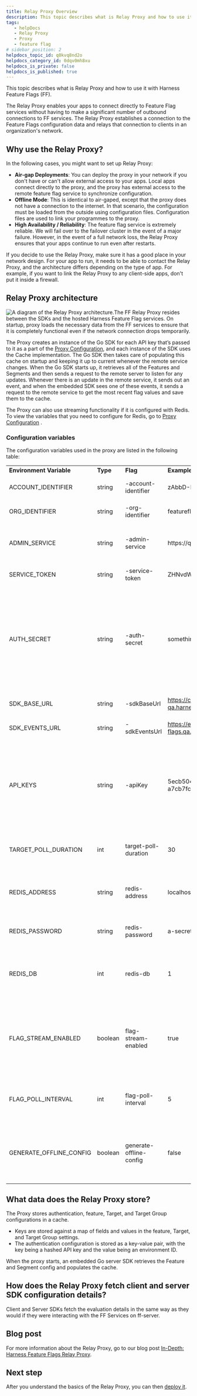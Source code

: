 ```yaml
---
title: Relay Proxy Overview
description: This topic describes what is Relay Proxy and how to use it with Harness Feature Flags (FF).
tags: 
   - helpDocs
   - Relay Proxy
   - Proxy
   - feature flag
# sidebar_position: 2
helpdocs_topic_id: q0kvq8nd2o
helpdocs_category_id: 0dqv0mh8xu
helpdocs_is_private: false
helpdocs_is_published: true
---
```


This topic describes what is Relay Proxy and how to use it with Harness Feature Flags (FF).

The Relay Proxy enables your apps to connect directly to Feature Flag services without having to make a significant number of outbound connections to FF services. The Relay Proxy establishes a connection to the Feature Flags configuration data and relays that connection to clients in an organization's network.

## Why use the Relay Proxy?

In the following cases, you might want to set up Relay Proxy:

* **Air-gap Deployments**: You can deploy the proxy in your network if you don't have or can't allow external access to your apps. Local apps connect directly to the proxy, and the proxy has external access to the remote feature flag service to synchronize configuration.
* **Offline Mode**: This is identical to air-gaped, except that the proxy does not have a connection to the internet. In that scenario, the configuration must be loaded from the outside using configuration files. Configuration files are used to link your programmes to the proxy.
* **High Availability / Reliability**: The feature flag service is extremely reliable. We will fail over to the failover cluster in the event of a major failure. However, in the event of a full network loss, the Relay Proxy ensures that your apps continue to run even after restarts.

If you decide to use the Relay Proxy, make sure it has a good place in your network design. For your app to run, it needs to be able to contact the Relay Proxy, and the architecture differs depending on the type of app. For example, if you want to link the Relay Proxy to any client-side apps, don't put it inside a firewall.

## Relay Proxy architecture

![A diagram of the Relay Proxy architecture. ](./static/1-relay-proxy-00.png)The FF Relay Proxy resides between the SDKs and the hosted Harness Feature Flag services. On startup, proxy loads the necessary data from the FF services to ensure that it is completely functional even if the network connection drops temporarily.

The Proxy creates an instance of the Go SDK for each API key that’s passed to it as a part of the [Proxy Configuration](1-relay-proxy.md#configuration-variables), and each instance of the SDK uses the Cache implementation. The Go SDK then takes care of populating this cache on startup and keeping it up to current whenever the remote service changes. When the Go SDK starts up, it retrieves all of the Features and Segments and then sends a request to the remote server to listen for any updates. Whenever there is an update in the remote service, it sends out an event, and when the embedded SDK sees one of these events, it sends a request to the remote service to get the most recent flag values and save them to the cache.

The Proxy can also use streaming functionality if it is configured with Redis. To view the variables that you need to configure for Redis, go to [Proxy Configuration](1-relay-proxy.md#configuration-variables) .

### Configuration variables

The configuration variables used in the proxy are listed in the following table:



|  |  |  |  |  |
| --- | --- | --- | --- | --- |
| **Environment Variable** | **Type** | **Flag** | **Example** | **Usage** |
| ACCOUNT\_IDENTIFIER | string | -account-identifier | zAbbD-FLS425IEO7OLzXYz | The Account that you want the Proxy to pull down and load config for |
| ORG\_IDENTIFIER | string | -org-identifier | featureflagsqa | The Organization that you want the Proxy to pull down and load config for |
| ADMIN\_SERVICE | string | -admin-service | https://qa/harness.io/gateway/cf | Used for creating the Client that interacts with the FeatureFlags Admin Service to retrieve Target and AuthConfig |
| SERVICE\_TOKEN | string | -service-token | ZHNvdWZoNjczMjR0aGZiLWk1NC0tMGRzZg== | Token that the Proxy can use to authenticate with the Admin service |
| AUTH\_SECRET | string | -auth-secret | somethingSecret | To authenticate the connection between your SDK and the Proxy, the Proxy generates an authentication token (JWT) that is signed with the AUTH\_SECRET you set in your configuration. When the Proxy receives the authentication token, it verifies that it is signed using the AUTH\_SECRET. If it isn’t, the token is rejected as invalid. |
| SDK\_BASE\_URL | string | -sdkBaseUrl | https://config.feature-flags-qa.harness.io/api/1.0 | The Base URL that the internal Go SDK connects to |
| SDK\_EVENTS\_URL | string | -sdkEventsUrl | https://event.feature-flags.qa.harness.io/api/1.0 | The Event URL that the internal Go SDK connects to |
| API\_KEYS | string | -apiKey | 5ecb5049-e071-4beb-ae43-381aa8f0d3a2, a7cb7fc6-c4fa-4ecb-b01f-068456f3e500 | The API Keys of the environments you want to configure the Proxy to work with.For example, create an SDK key called Proxy Key in your Environment and pass it in via the `API_KEYS` env. Then all the other applications in that Environment would be able to use the Proxy. |
| TARGET\_POLL\_DURATION | int | target-poll-duration | 30 | Time in seconds that determines how frequently the Proxy polls Feature Flags to get the latest Targets |
| REDIS\_ADDRESS | string | redis-address | localhost:6379 | Configures the Proxy to use Redis rather than an in-memory cache.Configuring the Proxy with Redis also enables streaming |
| REDIS\_PASSWORD | string | redis-password | a-secret | (Optional) This is required only if the Redis server is password protected |
| REDIS\_DB | int | redis-db | 1 | (Optional) After connecting to the Redis server, it allows you to select which database to use. In most cases using the default database is desired |
| FLAG\_STREAM\_ENABLED | boolean | flag-stream-enabled | true | Allows the proxy to get flag updates by connecting to Harness in streaming mode.This variable defaults to `true`. While updating Harness flags, if you have networking issues when receiving streaming events, set this to `false`. |
| FLAG\_POLL\_INTERVAL | int | flag-poll-interval | 5 | How often (in minutes) the proxy polls for flag updates. This variable applies only if FLAG\_STREAM\_ENABLED is set to `false`. |
| GENERATE\_OFFLINE\_CONFIG | boolean | generate-offline-config | false | Generates a directory for storing configuration data to use in offline mode.If set to `true` the proxy generates the offline configuration directory, then terminates.Set to `false` as default. |

## What data does the Relay Proxy store?

The Proxy stores authentication, feature, Target, and Target Group configurations in a cache.

* Keys are stored against a map of fields and values in the feature, Target, and Target Group settings.
* The authentication configuration is stored as a key-value pair, with the key being a hashed API key and the value being an environment ID.

When the proxy starts, an embedded Go server SDK retrieves the Feature and Segment config and populates the cache.

## How does the Relay Proxy fetch client and server SDK configuration details?

Client and Server SDKs fetch the evaluation details in the same way as they would if they were interacting with the FF Services on ff-server.

## Blog post

For more information about the Relay Proxy, go to our blog post [In-Depth: Harness Feature Flags Relay Proxy](https://harness.io/blog/in-depth-feature-flags-relay-proxy/).

## Next step

After you understand the basics of the Relay Proxy, you can then [deploy it](2-deploy-relay-proxy.md).

